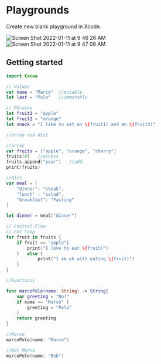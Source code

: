 # Playgrounds

Create new blank playground in Xcode.

![Screen Shot 2022-01-11 at 9 46 26 AM](https://user-images.githubusercontent.com/58792/148964619-3f206a0b-ef47-4667-b8e5-d0d85ea08f3d.png)
![Screen Shot 2022-01-11 at 9 47 08 AM](https://user-images.githubusercontent.com/58792/148964613-0a39c800-3ac6-4623-abb2-3308bc7f3349.png)


## Getting started 

```swift
import Cocoa

// Values
var name = "Marco"  //mutable
let last = "Polo"   //immutable

// Phrases
let fruit1 = "apple"
let fruit2 = "orange"
let snack = "I like to eat an \(fruit1) and an \(fruit2)"

//array and dict

//array
var fruits = ["apple", "orange", "cherry"]
fruits[0]   //access
fruits.append("pear")   //add
print(fruits)

//dict
var meal = [
    "dinner": "steak",
    "lunch" : "salad",
    "breakfast": "Fasting"
]

let dinner = meal["dinner"]

// Control Flow
// For Loop
for fruit in fruits {
    if fruit == "apple"{
        print("I love to eat \(fruit)")
    }   else {
            print("I am ok with eating \(fruit)")
    }
}

//Functions

func marcoPolo(name: String) -> String{
    var greeting = "No!"
    if name == "Marco" {
        greeting = "Polo"
    }
    return greeting
}

//Marco
marcoPolo(name: "Marco")

//Not Marco
marcoPolo(name: "Bob")






```
